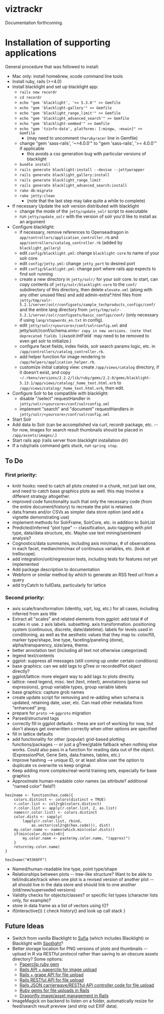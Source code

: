 # viztrackr

Documentation forthcoming.

# Installation of supporting applications
General procedure that was followed to install:

* Mac only: install homebrew, xcode command line tools
* Install ruby, rails (>=4.0)
* Install blacklight and set up blacklight app:
    * `rails new recordr`
    * `cd recordr`
    * `echo "gem 'blacklight', '>= 5.3.0'" >> Gemfile`
    * `echo "gem 'blacklight-gallery'" >> Gemfile`
    * `echo "gem 'blacklight_range_limit'" >> Gemfile`
    * `echo "gem 'blacklight_advanced_search'" >> Gemfile`
    * `echo "gem 'blacklight-oembed'" >> Gemfile`
    * `echo "gem 'tzinfo-data', platforms: [:mingw, :mswin]" >> Gemfile`
        * (may need to uncomment `therubyracer` line in Gemfile)
    * change "gem 'sass-rails', '~>4.0.0'" to "gem 'sass-rails', '>= 4.0.0'" if applicable
        * this avoids a css generation bug with particular versions of blacklight
    * `bundle install`
    * `rails generate blacklight:install --devise --jettywrapper`
    * `rails generate blacklight_gallery:install`
    * `rails generate blacklight_range_limit`
    * `rails generate blacklight_advanced_search:install`
    * `rake db:migrate`
    * `rake jetty:clean`
        * (note that the last step may take quite a while to complete)
* If necessary Update the solr version distributed with blacklight
    * change the mode of the `jetty/update_solr` script to executable
    * run `jetty/update_solr` with the version of solr you'd like to install as an argument
* Configure blacklight:
    * if necessary, remove references to Openseadragon in `app/controllers/application_controller.rb` and `app/controllers/catalog_controller.rb` (added by `blacklight_gallery`)
    * edit `config/blacklight.yml`: change `blacklight-core` to name of your solr core
    * edit `config/jetty.yml`: change `jetty_port` to desired port
    * edit `config/blacklight.yml`: change port where rails app expects to find solr running
    * create a new directory in `jetty/solr/` for your solr core. to start, can copy contents of `jetty/solr/blacklight-core` to the `conf/` subdirectory of this directory, then delete `elevate.xml` (along with any other unused files) and add admin-extra*.html files from `jetty/tmp/solr-5.2.1/server/solr/configsets/sample_techproducts_configs/conf/` and the entire lang directory from `jetty/tmp/solr-5.2.1/server/solr/configsets/basic_configs/conf/` (only necessary if using `lang/stopwords_en.txt` in config).
    * edit `jetty/solr/<yourcore>/conf/solrconfig.xml` and jetty/solr/<yourcore>/conf/schema.xml` or copy in new versions. (note that deprecated fields like `solr.IntField` may need to be removed to even get solr to initialize.)
    * configure facet fields, index fields, solr search params logic, etc. in `/app/controllers/catalog_controller.rb`.
    * add helper function for image rendering to `/app/helpers/application_helper.rb`.
    * customize initial catalog view: create `/app/views/catalog` directory, if it doesn't exist, and copy `~/.rbenv/versions/2.2.2/lib/ruby/gems/2.2.0/gems/blacklight-5.13.1/app/views/catalog/_home_text.html.erb` to `/app/views/catalog/_home_text.html.erb`, then edit.
* Configure Solr to be compatible with blacklight:
    * disable "/select" requestHandler in `jetty/solr/<yourcore>/conf/solrconfig.xml`
    * implement "search" and "document" requestHandlers in `jetty/solr/<yourcore>/conf/solrconfig.xml`
* Start Solr
* Add data to Solr (can be accomplished via curl, recordr package, etc. -- for now, images for search result thumbnails should be placed in `/app/assets/images/`.)
* Start rails app (rails server from blacklight installation dir)
* If a ruby/rails command gets stuck, run `spring stop`.


## To Do

### First priority:

* knitr hooks: need to catch all plots created in a chunk, not just last one, and need to catch base graphics plots as well. this may involve a different strategy altogether.
* improved code functionality such that only the necessary code (from the entire document/history) to recreate the plot is retained.
* data.frames and/or CSVs as simpler data store option (and add a vignette demonstrating use)
* implement methods for SolrFrame, SolrCore, etc. in addition to SolrList
* Predicted/inferred "plot type" -- classification, auto-tagging with plot type, data/data structure, etc. Maybe use text mining/sentiment analysis?
* Cognostics/data summaries, including axis min/max, # of observations in each facet, median/min/max of continuous variables, etc. (look at trelliscope).
* add integration/unit/regression tests, including tests for features not yet implemented
* Add package description to documentation
* Webform or similar method by which to generate an RSS feed url from a query
* add tryCatch to fullData, particularly for lattice

### Second priority:

* axis scale/transformation (identity, sqrt, log, etc.) for all cases, including inferred from axis title
* Extract all "scales" and related elements from ggplot:  add total # of scales in use. z axis labels. subsetting. axis transformation. positioning system (continuous, discrete, date/datetime). labels for levels used in conditioning, as well as the aesthetic values that they map to: color/fill, marker type/shape, line type, faceting/paneling (done), alpha/transparency, size/area, theme.
* better annotation text (including all text not otherwise categorized)
* legend text/contents
* ggplot: suppress all messages (still coming up under certain conditions)
* base graphics: can we add tags to gTree or recordedPlot object directly?
* ggplot/lattice: more elegant way to add tags to plots directly.
* lattice: need legend, misc. text (text, mtext), annotations (parse out expressions), group variable types, group variable labels
* base graphics: capture grob names
* create update script for removing and re-adding when schema is updated, retaining date, user, etc. Can read other metadata from "enhanced" png.
* prepare for `proto` --> `ggproto` migration
* Parsed/structured tags
* correctly fill in ggplot defaults - these are sort of working for now, but don't always get overwritten correctly when other options are specified
* fill in lattice defaults
* add functionality for other (popular) grid-based plotting functions/packages -- or just a gTree/gtable fallback when nothing else works. Could also pass in a function for reading data out of the object. (ExpressionPlot, Gene Sets, data.frames, tables, etc.)
* Improve hashing --> unique ID, or at least allow user the option to duplicate vs overwrite vs keep original.
* Keep adding more complex/real-world training sets, especially for base graphics
* Approximate human-readable color names (as attribute? additional "named color" field?)

```
hex2name <- function(hex.code){
    colors.distinct <- colors(distinct = TRUE)
    r.color.list <- col2rgb(colors.distinct)
    r.color.list <- apply(r.color.list, 2, as.list)
    names(r.color.list) <- colors.distinct
    color.dists <- sapply(
        lapply(r.color.list, rbind, 
            as.vector(col2rgb(hex.code))), dist)
    my.color.name <- names(which.min(color.dists))
    if(min(color.dists)>0){
        my.color.name <- paste(my.color.name, "(approx)")
    }
    return(my.color.name)
}

hex2name("#3366FF")
```

* Named/human-readable line type, point type/shape
* Relationships between plots -- tree-like structure? Want to be able to tell/indicate/track when one plot is a revised version of another plot -- all should live in the data store and should link to one another (old/new/superseded versions)
* Validity checks for objects/classes? or specific list types (character lists only, for example)?
* store in data frame as a list of vectors using I()?
* if(interactive()) { check history() and look up call stack }

## Future Ideas

* Switch from vanilla Blacklight to [Sufia](https://github.com/projecthydra/sufia/) (which includes Blacklight) or Blacklight with [Spotlight](https://github.com/sul-dlss/spotlight/)?
* Better storage location for PNG versions of plots and thumbnails -- upload in R via RESTful protocol rather than saving to an obscure assets directory? Some options:
    * [Paperclip ruby gem](https://github.com/thoughtbot/paperclip/)
    * [Rails API + paperclip for image upload](http://paoloibarra.com/2014/09/27/Image-Upload-Using-Rails-API-And-Paperclip/)
    * [Rails + grape API for file upload](http://omarfouad.com/blog/2013/08/18/file-upload-api-with-grape-and-rails/)
    * [Rails RESTful API for file upload](http://stackoverflow.com/questions/14174044/uploading-a-file-in-rails)
    * [Rails JSON carrierwave/RESTful API controller code for file upload](https://gist.github.com/ifightcrime/9291167a0a4367bb55a2)
    * [Ruby gems for file uploads in Rails](https://www.ruby-toolbox.com/categories/rails_file_uploads)
    * [Dragonfly image/asset management in Rails](http://markevans.github.io/dragonfly/rails/)
* ImageMagick on backend to listen on a folder, automatically resize for feed/search result preview (and strip out EXIF data).
